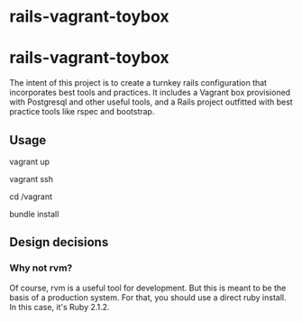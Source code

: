 rails-vagrant-toybox
====================

# rails-vagrant-toybox

The intent of this project is to create a turnkey rails configuration that incorporates best tools and practices. It includes a Vagrant box provisioned with Postgresql and other useful tools, and a Rails project outfitted with best practice tools like rspec and bootstrap. 

## Usage

vagrant up

vagrant ssh

cd /vagrant

bundle install

## Design decisions

### Why not rvm?

Of course, rvm is a useful tool for development. But this is meant to be the basis of a production system. For that, you should use a direct ruby install. In this case, it's Ruby 2.1.2. 

